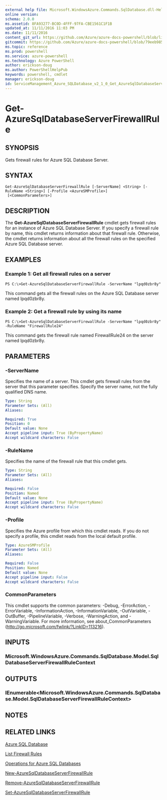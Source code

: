 ```yaml
---
external help file: Microsoft.WindowsAzure.Commands.SqlDatabase.dll-Help.xml
online version: 
schema: 2.0.0
ms.assetid: 8FA93277-BC0D-4FFF-97FA-CBE1561C1F1B
updated_at: 11/11/2016 11:03 PM
ms.date: 11/11/2016
content_git_url: https://github.com/Azure/azure-docs-powershell/blob/live/azureps-cmdlets-docs/ServiceManagement/Azure.SQLDatabase/v2.1.0/Get-AzureSqlDatabaseServerFirewallRule.md
gitcommit: https://github.com/Azure/azure-docs-powershell/blob/79eeb985ea480979357fb4695832a0c3d29a48bf/azureps-cmdlets-docs/ServiceManagement/Azure.SQLDatabase/v2.1.0/Get-AzureSqlDatabaseServerFirewallRule.md
ms.topic: reference
ms.prod: powershell
ms.service: azure-powershell
ms.technology: Azure PowerShell
author: erickson-doug
ms.author: PowerShellHelpPub
keywords: powershell, cmdlet
manager: erickson-doug
id: ServiceManagement_Azure_SQLDatabase_v2_1_0_Get_AzureSqlDatabaseServerFirewallRule_md
---
```


# Get-AzureSqlDatabaseServerFirewallRule

## SYNOPSIS
Gets firewall rules for Azure SQL Database Server.

## SYNTAX

```
Get-AzureSqlDatabaseServerFirewallRule [-ServerName] <String> [-RuleName <String>] [-Profile <AzureSMProfile>]
 [<CommonParameters>]
```

## DESCRIPTION
The **Get-AzureSqlDatabaseServerFirewallRule** cmdlet gets firewall rules for an instance of Azure SQL Database Server.
If you specify a firewall rule by name, this cmdlet returns information about that firewall rule.
Otherwise, the cmdlet returns information about all the firewall rules on the specified Azure SQL Database server.

## EXAMPLES

### Example 1: Get all firewall rules on a server
```
PS C:\>Get-AzureSqlDatabaseServerFirewallRule -ServerName "lpqd0zbr8y"
```

This command gets all the firewall rules on the Azure SQL Database server named lpqd0zbr8y.

### Example 2: Get a firewall rule by using its name
```
PS C:\>Get-AzureSqlDatabaseServerFirewallRule -ServerName "lpqd0zbr8y" -RuleName "FirewallRule24"
```

This command gets the firewall rule named FirewallRule24 on the server named lpqd0zbr8y.

## PARAMETERS

### -ServerName
Specifies the name of a server.
This cmdlet gets firewall rules from the server that this parameter specifies.
Specify the server name, not the fully qualified DNS name.

```yaml
Type: String
Parameter Sets: (All)
Aliases: 

Required: True
Position: 0
Default value: None
Accept pipeline input: True (ByPropertyName)
Accept wildcard characters: False
```

### -RuleName
Specifies the name of the firewall rule that this cmdlet gets.

```yaml
Type: String
Parameter Sets: (All)
Aliases: 

Required: False
Position: Named
Default value: None
Accept pipeline input: True (ByPropertyName)
Accept wildcard characters: False
```

### -Profile
Specifies the Azure profile from which this cmdlet reads.
If you do not specify a profile, this cmdlet reads from the local default profile.

```yaml
Type: AzureSMProfile
Parameter Sets: (All)
Aliases: 

Required: False
Position: Named
Default value: None
Accept pipeline input: False
Accept wildcard characters: False
```

### CommonParameters
This cmdlet supports the common parameters: -Debug, -ErrorAction, -ErrorVariable, -InformationAction, -InformationVariable, -OutVariable, -OutBuffer, -PipelineVariable, -Verbose, -WarningAction, and -WarningVariable. For more information, see about_CommonParameters (http://go.microsoft.com/fwlink/?LinkID=113216).

## INPUTS

### Microsoft.WindowsAzure.Commands.SqlDatabase.Model.SqlDatabaseServerFirewallRuleContext

## OUTPUTS

### IEnumerable<Microsoft.WindowsAzure.Commands.SqlDatabase.Model.SqlDatabaseServerFirewallRuleContext>

## NOTES

## RELATED LINKS

[Azure SQL Database](https://azure.microsoft.com/en-us/services/sql-database/)

[List Firewall Rules](https://msdn.microsoft.com/en-us/library/azure/dn505715.aspx)

[Operations for Azure SQL Databases](https://msdn.microsoft.com/en-us/library/azure/dn505719.aspx)

[New-AzureSqlDatabaseServerFirewallRule](xref:ServiceManagement/Azure.SQLDatabase/v2.1.0/New-AzureSqlDatabaseServerFirewallRule.md)

[Remove-AzureSqlDatabaseServerFirewallRule](xref:ServiceManagement/Azure.SQLDatabase/v2.1.0/Remove-AzureSqlDatabaseServerFirewallRule.md)

[Set-AzureSqlDatabaseServerFirewallRule](xref:ServiceManagement/Azure.SQLDatabase/v2.1.0/Set-AzureSqlDatabaseServerFirewallRule.md)



